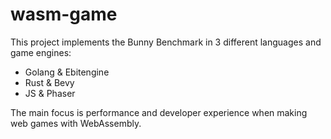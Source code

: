 # wasm-game

This project implements the Bunny Benchmark in 3 different languages and game
engines:

- Golang & Ebitengine
- Rust & Bevy
- JS & Phaser

The main focus is performance and developer experience when making web games
with WebAssembly.
